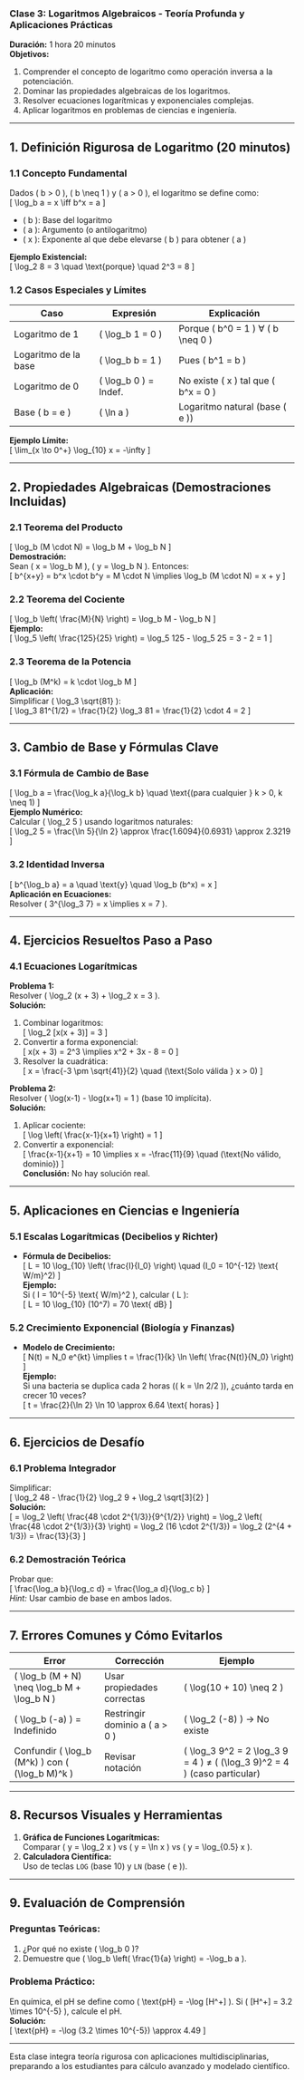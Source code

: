 ### **Clase 3: Logaritmos Algebraicos - Teoría Profunda y Aplicaciones Prácticas**  
**Duración:** 1 hora 20 minutos  
**Objetivos:**  
1. Comprender el concepto de logaritmo como operación inversa a la potenciación.  
2. Dominar las propiedades algebraicas de los logaritmos.  
3. Resolver ecuaciones logarítmicas y exponenciales complejas.  
4. Aplicar logaritmos en problemas de ciencias e ingeniería.  

---

## **1. Definición Rigurosa de Logaritmo (20 minutos)**  
### **1.1 Concepto Fundamental**  
Dados \( b > 0 \), \( b \neq 1 \) y \( a > 0 \), el logaritmo se define como:  
\[
\log_b a = x \iff b^x = a
\]  
- \( b \): Base del logaritmo  
- \( a \): Argumento (o antilogaritmo)  
- \( x \): Exponente al que debe elevarse \( b \) para obtener \( a \)

**Ejemplo Existencial:**  
\[
\log_2 8 = 3 \quad \text{porque} \quad 2^3 = 8
\]

### **1.2 Casos Especiales y Límites**  
| **Caso**               | **Expresión**           | **Explicación**                     |  
|------------------------|-------------------------|-------------------------------------|  
| Logaritmo de 1          | \( \log_b 1 = 0 \)      | Porque \( b^0 = 1 \) ∀ \( b \neq 0 \) |  
| Logaritmo de la base    | \( \log_b b = 1 \)      | Pues \( b^1 = b \)                  |  
| Logaritmo de 0          | \( \log_b 0 \) = Indef. | No existe \( x \) tal que \( b^x = 0 \) |  
| Base \( b = e \)        | \( \ln a \)             | Logaritmo natural (base \( e \))    |  

**Ejemplo Límite:**  
\[
\lim_{x \to 0^+} \log_{10} x = -\infty
\]

---

## **2. Propiedades Algebraicas (Demostraciones Incluidas)**  
### **2.1 Teorema del Producto**  
\[
\log_b (M \cdot N) = \log_b M + \log_b N
\]  
**Demostración:**  
Sean \( x = \log_b M \), \( y = \log_b N \). Entonces:  
\[
b^{x+y} = b^x \cdot b^y = M \cdot N \implies \log_b (M \cdot N) = x + y
\]

### **2.2 Teorema del Cociente**  
\[
\log_b \left( \frac{M}{N} \right) = \log_b M - \log_b N
\]  
**Ejemplo:**  
\[
\log_5 \left( \frac{125}{25} \right) = \log_5 125 - \log_5 25 = 3 - 2 = 1
\]

### **2.3 Teorema de la Potencia**  
\[
\log_b (M^k) = k \cdot \log_b M
\]  
**Aplicación:**  
Simplificar \( \log_3 \sqrt{81} \):  
\[
\log_3 81^{1/2} = \frac{1}{2} \log_3 81 = \frac{1}{2} \cdot 4 = 2
\]

---

## **3. Cambio de Base y Fórmulas Clave**  
### **3.1 Fórmula de Cambio de Base**  
\[
\log_b a = \frac{\log_k a}{\log_k b} \quad \text{(para cualquier } k > 0, k \neq 1)
\]  
**Ejemplo Numérico:**  
Calcular \( \log_2 5 \) usando logaritmos naturales:  
\[
\log_2 5 = \frac{\ln 5}{\ln 2} \approx \frac{1.6094}{0.6931} \approx 2.3219
\]

### **3.2 Identidad Inversa**  
\[
b^{\log_b a} = a \quad \text{y} \quad \log_b (b^x) = x
\]  
**Aplicación en Ecuaciones:**  
Resolver \( 3^{\log_3 7} = x \implies x = 7 \).

---

## **4. Ejercicios Resueltos Paso a Paso**  
### **4.1 Ecuaciones Logarítmicas**  
**Problema 1:**  
Resolver \( \log_2 (x + 3) + \log_2 x = 3 \).  
**Solución:**  
1. Combinar logaritmos:  
   \[
   \log_2 [x(x + 3)] = 3
   \]  
2. Convertir a forma exponencial:  
   \[
   x(x + 3) = 2^3 \implies x^2 + 3x - 8 = 0
   \]  
3. Resolver la cuadrática:  
   \[
   x = \frac{-3 \pm \sqrt{41}}{2} \quad (\text{Solo válida } x > 0)
   \]

**Problema 2:**  
Resolver \( \log(x-1) - \log(x+1) = 1 \) (base 10 implícita).  
**Solución:**  
1. Aplicar cociente:  
   \[
   \log \left( \frac{x-1}{x+1} \right) = 1
   \]  
2. Convertir a exponencial:  
   \[
   \frac{x-1}{x+1} = 10 \implies x = -\frac{11}{9} \quad (\text{No válido, dominio})
   \]  
   **Conclusión:** No hay solución real.

---

## **5. Aplicaciones en Ciencias e Ingeniería**  
### **5.1 Escalas Logarítmicas (Decibelios y Richter)**  
- **Fórmula de Decibelios:**  
  \[
  L = 10 \log_{10} \left( \frac{I}{I_0} \right) \quad (I_0 = 10^{-12} \text{ W/m}^2)
  \]  
  **Ejemplo:**  
  Si \( I = 10^{-5} \text{ W/m}^2 \), calcular \( L \):  
  \[
  L = 10 \log_{10} (10^7) = 70 \text{ dB}
  \]

### **5.2 Crecimiento Exponencial (Biología y Finanzas)**  
- **Modelo de Crecimiento:**  
  \[
  N(t) = N_0 e^{kt} \implies t = \frac{1}{k} \ln \left( \frac{N(t)}{N_0} \right)
  \]  
  **Ejemplo:**  
  Si una bacteria se duplica cada 2 horas (\( k = \ln 2/2 \)), ¿cuánto tarda en crecer 10 veces?  
  \[
  t = \frac{2}{\ln 2} \ln 10 \approx 6.64 \text{ horas}
  \]

---

## **6. Ejercicios de Desafío**  
### **6.1 Problema Integrador**  
Simplificar:  
\[
\log_2 48 - \frac{1}{2} \log_2 9 + \log_2 \sqrt[3]{2}
\]  
**Solución:**  
\[
= \log_2 \left( \frac{48 \cdot 2^{1/3}}{9^{1/2}} \right) = \log_2 \left( \frac{48 \cdot 2^{1/3}}{3} \right) = \log_2 (16 \cdot 2^{1/3}) = \log_2 (2^{4 + 1/3}) = \frac{13}{3}
\]

### **6.2 Demostración Teórica**  
Probar que:  
\[
\frac{\log_a b}{\log_c d} = \frac{\log_a d}{\log_c b}
\]  
*Hint:* Usar cambio de base en ambos lados.

---

## **7. Errores Comunes y Cómo Evitarlos**  
| **Error**               | **Corrección**                    | **Ejemplo**                    |  
|--------------------------|-----------------------------------|--------------------------------|  
| \( \log_b (M + N) \neq \log_b M + \log_b N \) | Usar propiedades correctas | \( \log(10 + 10) \neq 2 \) |  
| \( \log_b (-a) \) = Indefinido | Restringir dominio a \( a > 0 \) | \( \log_2 (-8) \) → No existe |  
| Confundir \( \log_b (M^k) \) con \( (\log_b M)^k \) | Revisar notación | \( \log_3 9^2 = 2 \log_3 9 = 4 \) ≠ \( (\log_3 9)^2 = 4 \) (caso particular) |

---

## **8. Recursos Visuales y Herramientas**  
1. **Gráfica de Funciones Logarítmicas:**  
   Comparar \( y = \log_2 x \) vs \( y = \ln x \) vs \( y = \log_{0.5} x \).  
2. **Calculadora Científica:**  
   Uso de teclas `LOG` (base 10) y `LN` (base \( e \)).  

---

## **9. Evaluación de Comprensión**  
### **Preguntas Teóricas:**  
1. ¿Por qué no existe \( \log_b 0 \)?  
2. Demuestre que \( \log_b \left( \frac{1}{a} \right) = -\log_b a \).  

### **Problema Práctico:**  
En química, el pH se define como \( \text{pH} = -\log [H^+] \). Si \( [H^+] = 3.2 \times 10^{-5} \), calcule el pH.  
**Solución:**  
\[
\text{pH} = -\log (3.2 \times 10^{-5}) \approx 4.49
\]

---

Esta clase integra teoría rigurosa con aplicaciones multidisciplinarias, preparando a los estudiantes para cálculo avanzado y modelado científico.